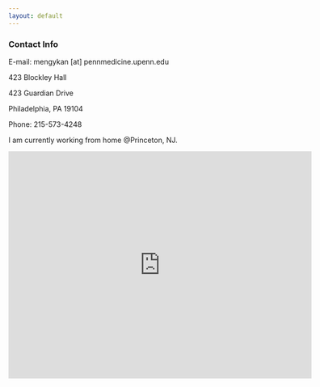 ```yaml
---
layout: default
---
```


### Contact Info

E-mail: mengykan [at] pennmedicine.upenn.edu 

423 Blockley Hall

423 Guardian Drive

Philadelphia, PA 19104

Phone: 215-573-4248
 

I am currently working from home @Princeton, NJ.

<iframe src="https://www.google.com/maps/embed?pb=!1m18!1m12!1m3!1d3058.6840552238955!2d-75.19963368461832!3d39.948456279422324!2m3!1f0!2f0!3f0!3m2!1i1024!2i768!4f13.1!3m3!1m2!1s0x89c6c659482ce999%3A0x6bdf0e52814949b3!2s423%20Guardian%20Dr%2C%20Philadelphia%2C%20PA%2019104!5e0!3m2!1sen!2sus!4v1597895103254!5m2!1sen!2sus" width="600" height="450" frameborder="0" style="border:0;" allowfullscreen="" aria-hidden="false" tabindex="0"></iframe>
